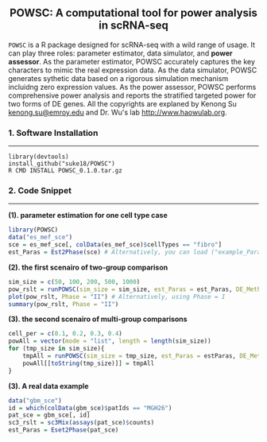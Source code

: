 <center> <h2> POWSC: A computational tool for power analysis in scRNA-seq </h2> </center>

`POWSC` is a R package designed for scRNA-seq with a wild range of usage. It can play three roles: parameter estimator, data simulator, and **power assessor**. As the parameter estimator, POWSC accurately captures the key characters to mimic the real expression data. As the data simulator, POWSC generates sythetic data based on a rigorous simulation mechanism incluidng zero expression values. As the power assessor, POWSC performs comprehensive power analysis and reports the stratified targeted power for two forms of DE genes. All the copyrights are explaned by Kenong Su <kenong.su@emroy.edu> and Dr. Wu's lab <http://www.haowulab.org>.

### 1. Software Installation
-------------------

```
library(devtools)
install_github("suke18/POWSC")
R CMD INSTALL POWSC_0.1.0.tar.gz
```

### 2. Code Snippet
-------------------

**(1). parameter estimation for one cell type case**
```r
library(POWSC)
data("es_mef_sce")
sce = es_mef_sce[, colData(es_mef_sce)$cellTypes == "fibro"]
est_Paras = Est2Phase(sce) # Alternatively, you can load ("example_Paras"). The estimation is stored in est_Paras.
```

**(2). the first scenairo of two-group comparison**
```r
sim_size = c(50, 100, 200, 500, 1000)
pow_rslt = runPOWSC(sim_size = sim_size, est_Paras = est_Paras, DE_Method = "MAST", Cell_Type = "PW") # This might take a while (5 minutes).
plot(pow_rslt, Phase = "II") # Alternatively, using Phase = I
summary(pow_rslt, Phase = "II")
```
**(3). the second scenairo of multi-group comparisons**
```r
cell_per = c(0.1, 0.2, 0.3, 0.4)
powAll = vector(mode = "list", length = length(sim_size))
for (tmp_size in sim_size){
    tmpAll = runPOWSC(sim_size = tmp_size, est_Paras = estParas, DE_Method = "MAST", Cell_Type = "Multi", multi_Prob = cell_per)
    powAll[[toString(tmp_size)]] = tmpAll
}
```
**(3). A real data example**
```r
data("gbm_sce")
id = which(colData(gbm_sce)$patIds == "MGH26")
pat_sce = gbm_sce[, id]
sc3_rslt = sc3Mix(assays(pat_sce)$counts)
est_Paras = Eset2Phase(pat_sce)
```
